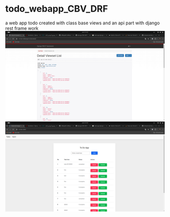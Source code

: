 # todo_webapp_CBV_DRF

a web app todo created with class base views and an api part with django rest frame work
![alt text](<Screenshot from 2024-06-08 01-25-05.png>) ![alt text](<Screenshot from 2024-06-08 01-25-20.png>)
